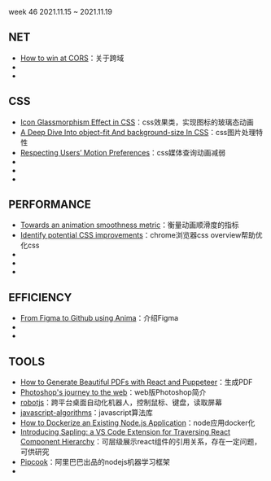 week 46 2021.11.15 ~ 2021.11.19

## NET

* [How to win at CORS](https://jakearchibald.com/2021/cors/)：关于跨域
* []()
* []()


## CSS

* [Icon Glassmorphism Effect in CSS](https://css-tricks.com/icon-glassmorphism-effect-in-css/?utm_source=CSS-Weekly&utm_campaign=Issue-481&utm_medium=email)：css效果类，实现图标的玻璃态动画
* [A Deep Dive Into object-fit And background-size In CSS](https://www.smashingmagazine.com/2021/10/object-fit-background-size-css/)：css图片处理特性
* [Respecting Users’ Motion Preferences](https://www.smashingmagazine.com/2021/10/respecting-users-motion-preferences/?utm_source=CSS-Weekly&utm_campaign=Issue-480&utm_medium=email)：css媒体查询动画减弱
* []()
* []()
* []()

## PERFORMANCE

* [Towards an animation smoothness metric](https://web.dev/smoothness/?utm_source=CSS-Weekly&utm_campaign=Issue-481&utm_medium=email)：衡量动画顺滑度的指标
* [Identify potential CSS improvements](https://developer.chrome.com/docs/devtools/css-overview/?utm_source=CSS-Weekly&utm_campaign=Issue-480&utm_medium=email)：chrome浏览器css overview帮助优化css
* []()
* []()
* []()

## EFFICIENCY
* [From Figma to Github using Anima](https://www.youtube.com/watch?v=_WlSlxNrNLI)：介绍Figma
* []()
* []()

## TOOLS
* [How to Generate Beautiful PDFs with React and Puppeteer](https://blog.theodo.com/2021/10/pdf-generation-react-puppeteer/)：生成PDF
* [Photoshop's journey to the web](https://web.dev/ps-on-the-web/)：web版Photoshop简介
* [robotjs](https://www.npmjs.com/package/robotjs)：跨平台桌面自动化机器人，控制鼠标、键盘，读取屏幕
* [javascript-algorithms](https://github.com/trekhleb/javascript-algorithms)：javascript算法库
* [How to Dockerize an Existing Node.js Application](https://blog.appsignal.com/2021/10/19/how-to-dockerize-an-existing-nodejs-application.html)：node应用docker化
* [Introducing Sapling: a VS Code Extension for Traversing React Component Hierarchy](https://javascript.plainenglish.io/introducing-sapling-a-vs-code-extension-for-traversing-your-react-component-hierarchy-3ac94d95887e)：可层级展示react组件的引用关系，存在一定问题，可供研究
* [Pipcook](https://alibaba.github.io/pipcook/#/zh-cn/README)：阿里巴巴出品的nodejs机器学习框架
* []()